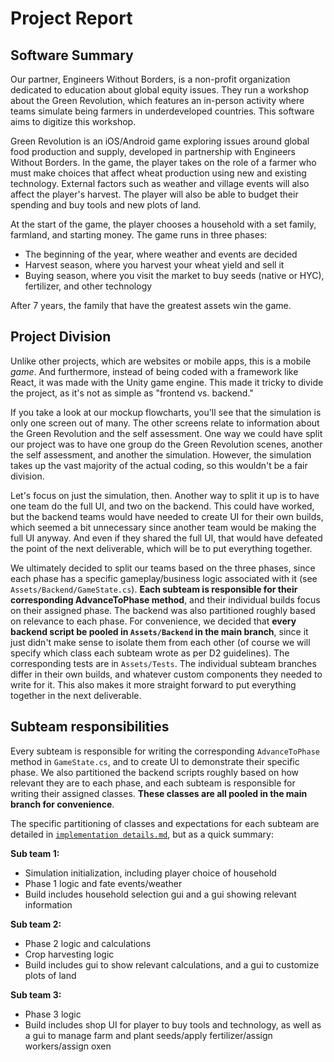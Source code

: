 # Project Report

## Software Summary
Our partner, Engineers Without Borders, is a non-profit organization dedicated to education about global equity issues. They run a workshop about the Green Revolution, which features an in-person activity where teams simulate being farmers in underdeveloped countries. This software aims to digitize this workshop.

Green Revolution is an iOS/Android game exploring issues around global food production and supply, developed in partnership with Engineers Without Borders. In the game, the player takes on the role of a farmer who must make choices that affect wheat production using new and existing technology. External factors such as weather and village events will also affect the player's harvest. The player will also be able to budget their spending and buy tools and new plots of land.

At the start of the game, the player chooses a household with a set family, farmland, and starting money. The game runs in three phases:
- The beginning of the year, where weather and events are decided
- Harvest season, where you harvest your wheat yield and sell it
- Buying season, where you visit the market to buy seeds (native or HYC), fertilizer, and other technology

After 7 years, the family that have the greatest assets win the game.

## Project Division
Unlike other projects, which are websites or mobile apps, this is a mobile *game*. And furthermore, instead of being coded with a framework like React, it was made with the Unity game engine. This made it tricky to divide the project, as it's not as simple as "frontend vs. backend."

If you take a look at our mockup flowcharts, you'll see that the simulation is only one screen out of many. The other screens relate to information about the Green Revolution and the self assessment. One way we could have split our project was to have one group do the Green Revolution scenes, another the self assessment, and another the simulation. However, the simulation takes up the vast majority of the actual coding, so this wouldn't be a fair division.

Let's focus on just the simulation, then. Another way to split it up is to have one team do the full UI, and two on the backend. This could have worked, but the backend teams would have needed to create UI for their own builds, which seemed a bit unnecessary since another team would be making the full UI anyway. And even if they shared the full UI, that would have defeated the point of the next deliverable, which will be to put everything together.

We ultimately decided to split our teams based on the three phases, since each phase has a specific gameplay/business logic associated with it (see `Assets/Backend/GameState.cs`). **Each subteam is responsible for their corresponding AdvanceToPhase method**, and their individual builds focus on their assigned phase. The backend was also partitioned roughly based on relevance to each phase. For convenience, we decided that **every backend script be pooled in `Assets/Backend` in the main branch**, since it just didn't make sense to isolate them from each other (of course we will specify which class each subteam wrote as per D2 guidelines). The corresponding tests are in `Assets/Tests`. The individual subteam branches differ in their own builds, and whatever custom components they needed to write for it. This also makes it more straight forward to put everything together in the next deliverable.

## Subteam responsibilities
Every subteam is responsible for writing the corresponding `AdvanceToPhase` method in `GameState.cs`, and to create UI to demonstrate their specific phase. We also partitioned the backend scripts roughly based on how relevant they are to each phase, and each subteam is responsible for writing their assigned classes. **These classes are all pooled in the main branch for convenience**.

The specific partitioning of classes and expectations for each subteam are detailed in [`implementation details.md`](implementation%20details.md), but as a quick summary:

**Sub team 1:**
- Simulation initialization, including player choice of household
- Phase 1 logic and fate events/weather
- Build includes household selection gui and a gui showing relevant information

**Sub team 2:**
- Phase 2 logic and calculations
- Crop harvesting logic
- Build includes gui to show relevant calculations, and a gui to customize plots of land

**Sub team 3:**
- Phase 3 logic
- Build includes shop UI for player to buy tools and technology, as well as a gui to manage farm and plant seeds/apply fertilizer/assign workers/assign oxen
